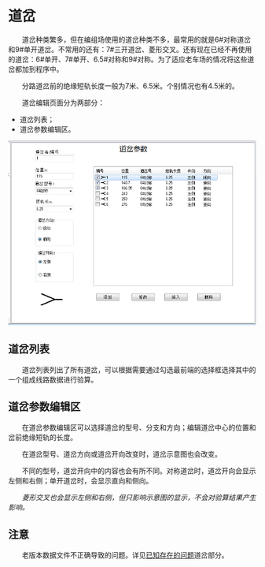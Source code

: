 # 道岔

&emsp;&emsp;道岔种类繁多，但在编组场使用的道岔种类不多，最常用的就是6#对称道岔和9#单开道岔。不常用的还有：7#三开道岔、菱形交叉。还有现在已经不再使用的道岔：6#单开、7#单开、6.5#对称和9#对称。为了适应老车场的情况将这些道岔都加到程序中。

&emsp;&emsp;分路道岔前的绝缘短轨长度一般为7米、6.5米。个别情况也有4.5米的。  
  
&emsp;&emsp;道岔编辑页面分为两部分：

- 道岔列表；
- 道岔参数编辑区。

![道岔编辑页面图](images/SwitchEdit.png)

## 道岔列表

&emsp;&emsp;道岔列表列出了所有道岔，可以根据需要通过勾选最前端的选择框选择其中的一个组成线路数据进行验算。

## 道岔参数编辑区

&emsp;&emsp;在道岔参数编辑区可以选择道岔的型号、分支和方向；编辑道岔中心的位置和岔前绝缘短轨的长度。

&emsp;&emsp;在道岔型号、道岔方向或道岔开向改变时，道岔示意图也会改变。

&emsp;&emsp;不同的型号，道岔开向中的内容也会有所不同。对称道岔时，道岔开向会显示左侧和右侧；单开道岔时，会显示直向和侧向。

&emsp;&emsp;*菱形交叉也会显示左侧和右侧，但只影响示意图的显示，不会对验算结果产生影响。*

## 注意

&emsp;&emsp;老版本数据文件不正确导致的问题。详见[已知存在的问题](存在的问题.md)道岔部分。



